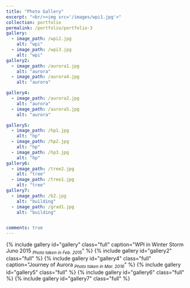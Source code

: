 ```yaml
---
title: "Photo Gallery"
excerpt: "<br/><img src='/images/wpi1.jpg'>"
collection: portfolio
permalink: /portfolio/portfolio-3
gallery:
  - image_path: /wpi2.jpg
    alt: "wpi"
  - image_path: /wpi3.jpg
    alt: "wpi"
gallery2:
  - image_path: /aurora1.jpg
    alt: "aurora"
  - image_path: /aurora4.jpg
    alt: "aurora"

gallery4:
  - image_path: /aurora2.jpg
    alt: "aurora"
  - image_path: /aurora5.jpg
    alt: "aurora"

gallery5:
  - image_path: /hp1.jpg
    alt: "hp"
  - image_path: /hp2.jpg
    alt: "hp"
  - image_path: /hp3.jpg
    alt: "hp"
gallery6:
  - image_path: /tree2.jpg
    alt: "tree"
  - image_path: /tree1.jpg
    alt: "tree"
gallery7:
  - image_path: /b2.jpg
    alt: "building"
  - image_path: /grad1.jpg
    alt: "building"


comments: true
---
```


{% include gallery id="gallery" class="full" caption="WPI in Winter Storm Juno 2015 <sub>_Photo taken in Feb. 2015_</sub>" %}
{% include gallery id="gallery2" class="full" %}
{% include gallery id="gallery4" class="full" caption="Journey of Aurora <sub>_Photo taken in Mar. 2016_</sub>" %}
{% include gallery id="gallery5" class="full"  %}
{% include gallery id="gallery6" class="full"  %}
{% include gallery id="gallery7" class="full"  %}
